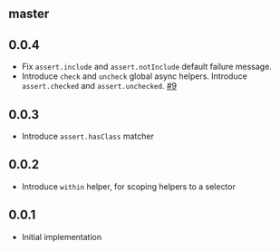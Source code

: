 master
------

0.0.4
-----

* Fix `assert.include` and `assert.notInclude` default failure message.
* Introduce `check` and `uncheck` global async helpers.
  Introduce `assert.checked` and `assert.unchecked`. [#9]

[#9]: https://github.com/thoughtbot/ralphs-little-helpers/pull/9

0.0.3
-----

* Introduce `assert.hasClass` matcher

0.0.2
-----

* Introduce `within` helper, for scoping helpers to a selector

0.0.1
-----

* Initial implementation
